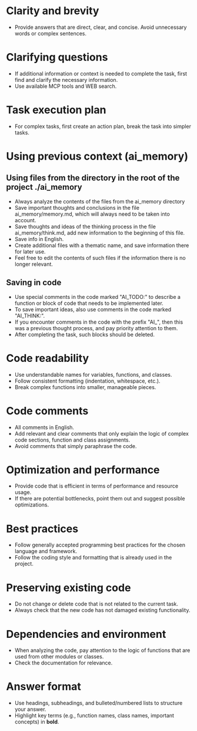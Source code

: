 # Clarity and brevity
- Provide answers that are direct, clear, and concise. Avoid unnecessary words or complex sentences.

# Clarifying questions
- If additional information or context is needed to complete the task, first find and clarify the necessary information.
- Use available MCP tools and WEB search.

# Task execution plan
- For complex tasks, first create an action plan, break the task into simpler tasks.

# Using previous context (ai_memory)
## Using files from the directory in the root of the project ./ai_memory
- Always analyze the contents of the files from the ai_memory directory
- Save important thoughts and conclusions in the file ai_memory/memory.md, which will always need to be taken into account.
- Save thoughts and ideas of the thinking process in the file ai_memory/think.md, add new information to the beginning of this file.
- Save info in English.
- Create additional files with a thematic name, and save information there for later use.
- Feel free to edit the contents of such files if the information there is no longer relevant.

## Saving in code
- Use special comments in the code marked "AI_TODO:" to describe a function or block of code that needs to be implemented later.
- To save important ideas, also use comments in the code marked "AI_THINK:".
- If you encounter comments in the code with the prefix "AI_", then this was a previous thought process, and pay priority attention to them.
- After completing the task, such blocks should be deleted.

# Code readability
- Use understandable names for variables, functions, and classes.
- Follow consistent formatting (indentation, whitespace, etc.).
- Break complex functions into smaller, manageable pieces.

# Code comments
- All comments in English.
- Add relevant and clear comments that only explain the logic of complex code sections, function and class assignments.
- Avoid comments that simply paraphrase the code.

# Optimization and performance
- Provide code that is efficient in terms of performance and resource usage.
- If there are potential bottlenecks, point them out and suggest possible optimizations.

# Best practices
- Follow generally accepted programming best practices for the chosen language and framework.
- Follow the coding style and formatting that is already used in the project.

# Preserving existing code
- Do not change or delete code that is not related to the current task.
- Always check that the new code has not damaged existing functionality.

# Dependencies and environment
- When analyzing the code, pay attention to the logic of functions that are used from other modules or classes.
- Check the documentation for relevance.

# Answer format
- Use headings, subheadings, and bulleted/numbered lists to structure your answer.
- Highlight key terms (e.g., function names, class names, important concepts) in **bold**.
